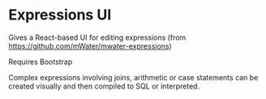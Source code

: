 # Expressions UI

Gives a React-based UI for editing expressions (from <https://github.com/mWater/mwater-expressions>)

Requires Bootstrap

Complex expressions involving joins, arithmetic or case statements can be created visually and then compiled to SQL or interpreted.
